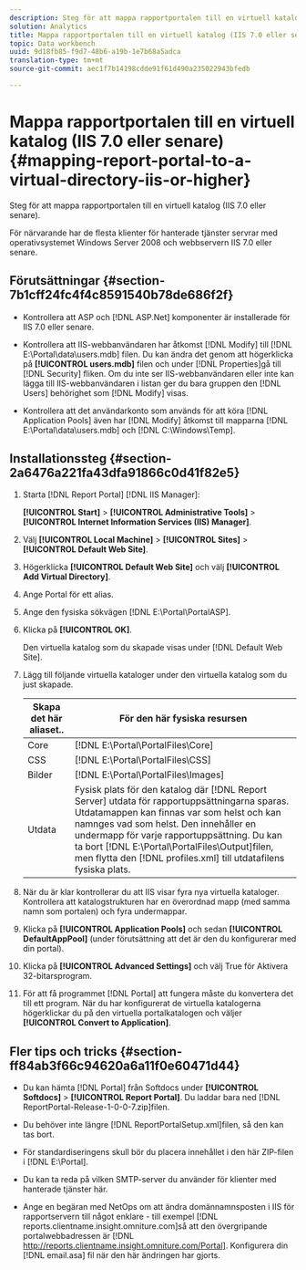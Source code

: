 ```yaml
---
description: Steg för att mappa rapportportalen till en virtuell katalog (IIS 7.0 eller senare).
solution: Analytics
title: Mappa rapportportalen till en virtuell katalog (IIS 7.0 eller senare)
topic: Data workbench
uuid: 9d18fb85-f9d7-48b6-a19b-1e7b68a5adca
translation-type: tm+mt
source-git-commit: aec1f7b14198cdde91f61d490a235022943bfedb

---
```



# Mappa rapportportalen till en virtuell katalog (IIS 7.0 eller senare){#mapping-report-portal-to-a-virtual-directory-iis-or-higher}

Steg för att mappa rapportportalen till en virtuell katalog (IIS 7.0 eller senare).

För närvarande har de flesta klienter för hanterade tjänster servrar med operativsystemet Windows Server 2008 och webbservern IIS 7.0 eller senare.

## Förutsättningar {#section-7b1cff24fc4f4c8591540b78de686f2f}

* Kontrollera att ASP och [!DNL ASP.Net] komponenter är installerade för IIS 7.0 eller senare.
* Kontrollera att IIS-webbanvändaren har åtkomst [!DNL Modify] till [!DNL E:\Portal\data\users.mdb] filen. Du kan ändra det genom att högerklicka på **[!UICONTROL users.mdb]** filen och under [!DNL Properties]gå till [!DNL Security] fliken. Om du inte ser IIS-webbanvändaren eller inte kan lägga till IIS-webbanvändaren i listan ger du bara gruppen den [!DNL Users] behörighet som [!DNL Modify] visas.

* Kontrollera att det användarkonto som används för att köra [!DNL Application Pools] även har [!DNL Modify] åtkomst till mapparna [!DNL E:\Portal\data\users.mdb] och [!DNL C:\Windows\Temp\].

## Installationssteg {#section-2a6476a221fa43dfa91866c0d41f82e5}

1. Starta [!DNL Report Portal] [!DNL IIS Manager]:

   **[!UICONTROL Start]** > **[!UICONTROL Administrative Tools]** > **[!UICONTROL Internet Information Services (IIS) Manager]**.

1. Välj **[!UICONTROL Local Machine]** > **[!UICONTROL Sites]** > **[!UICONTROL Default Web Site]**.

1. Högerklicka **[!UICONTROL Default Web Site]** och välj **[!UICONTROL Add Virtual Directory]**.

1. Ange Portal för ett alias.
1. Ange den fysiska sökvägen [!DNL E:\Portal\PortalASP].
1. Klicka på **[!UICONTROL OK]**.

   Den virtuella katalog som du skapade visas under [!DNL Default Web Site].

1. Lägg till följande virtuella kataloger under den virtuella katalog som du just skapade.

   | Skapa det här aliaset.. | För den här fysiska resursen |
   |---|---|
   | Core | [!DNL E:\Portal\PortalFiles\Core] |
   | CSS | [!DNL E:\Portal\PortalFiles\CSS] |
   | Bilder | [!DNL E:\Portal\PortalFiles\Images] |
   | Utdata | Fysisk plats för den katalog där [!DNL Report Server] utdata för rapportuppsättningarna sparas. Utdatamappen kan finnas var som helst och kan namnges vad som helst. Den innehåller en undermapp för varje rapportuppsättning. Du kan ta bort [!DNL E:\Portal\PortalFiles\Output]filen, men flytta den [!DNL profiles.xml] till utdatafilens fysiska plats. |

1. När du är klar kontrollerar du att IIS visar fyra nya virtuella kataloger. Kontrollera att katalogstrukturen har en överordnad mapp (med samma namn som portalen) och fyra undermappar.
1. Klicka på **[!UICONTROL Application Pools]** och sedan **[!UICONTROL DefaultAppPool]** (under förutsättning att det är den du konfigurerar med din portal).

1. Klicka på **[!UICONTROL Advanced Settings]** och välj True för Aktivera 32-bitarsprogram.
1. För att få programmet [!DNL Portal] att fungera måste du konvertera det till ett program. När du har konfigurerat de virtuella katalogerna högerklickar du på den virtuella portalkatalogen och väljer **[!UICONTROL Convert to Application]**.

## Fler tips och tricks {#section-ff84ab3f66c94620a6a11f0e60471d44}

* Du kan hämta [!DNL Portal] från Softdocs under **[!UICONTROL Softdocs]** > **[!UICONTROL Report Portal]**. Du laddar bara ned [!DNL ReportPortal-Release-1-0-0-7.zip]filen.

* Du behöver inte längre [!DNL ReportPortalSetup.xml]filen, så den kan tas bort.
* För standardiseringens skull bör du placera innehållet i den här ZIP-filen i [!DNL E:\Portal].
* Du kan ta reda på vilken SMTP-server du använder för klienter med hanterade tjänster här.
* Ange en begäran med NetOps om att ändra domännamnsposten i IIS för rapportservern till något enklare - till exempel [!DNL reports.clientname.insight.omniture.com]så att den övergripande portalwebbadressen är [!DNL http://reports.clientname.insight.omniture.com/Portal]. Konfigurera din [!DNL email.asa] fil när den här ändringen har gjorts.

